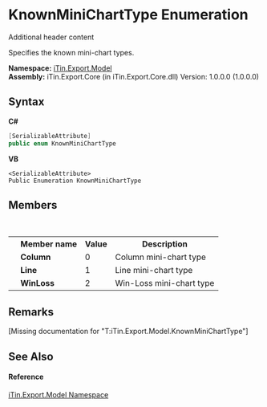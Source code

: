 # KnownMiniChartType Enumeration
Additional header content 

Specifies the known mini-chart types.

**Namespace:**&nbsp;<a href="N_iTin_Export_Model">iTin.Export.Model</a><br />**Assembly:**&nbsp;iTin.Export.Core (in iTin.Export.Core.dll) Version: 1.0.0.0 (1.0.0.0)

## Syntax

**C#**<br />
``` C#
[SerializableAttribute]
public enum KnownMiniChartType
```

**VB**<br />
``` VB
<SerializableAttribute>
Public Enumeration KnownMiniChartType
```


## Members
&nbsp;<table><tr><th></th><th>Member name</th><th>Value</th><th>Description</th></tr><tr><td /><td target="F:iTin.Export.Model.KnownMiniChartType.Column">**Column**</td><td>0</td><td>Column mini-chart type</td></tr><tr><td /><td target="F:iTin.Export.Model.KnownMiniChartType.Line">**Line**</td><td>1</td><td>Line mini-chart type</td></tr><tr><td /><td target="F:iTin.Export.Model.KnownMiniChartType.WinLoss">**WinLoss**</td><td>2</td><td>Win-Loss mini-chart type</td></tr></table>

## Remarks
\[Missing <remarks> documentation for "T:iTin.Export.Model.KnownMiniChartType"\]

## See Also


#### Reference
<a href="N_iTin_Export_Model">iTin.Export.Model Namespace</a><br />